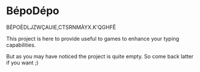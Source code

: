# BépoDépo
BÉPOÈDLJZWÇAUIE,CTSRNMÀYX.K'QGHFÊ

This project is here to provide useful to games to enhance your typing
capabilities.

But as you may have noticed the project is quite empty.
So come back latter if you want ;)
